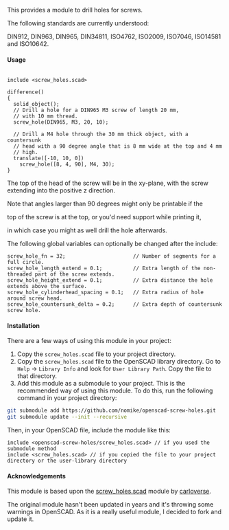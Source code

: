 This provides a module to drill holes for screws.

The following standards are currently understood:

DIN912, DIN963, DIN965, DIN34811, ISO4762, ISO2009, ISO7046, ISO14581 and ISO10642.

#### Usage

```openscad

include <screw_holes.scad>
 
difference()
{
  solid_object();
  // Drill a hole for a DIN965 M3 screw of length 20 mm,
  // with 10 mm thread.
  screw_hole(DIN965, M3, 20, 10);

  // Drill a M4 hole through the 30 mm thick object, with a countersunk
  // head with a 90 degree angle that is 8 mm wide at the top and 4 mm
  // high.
  translate([-10, 10, 0])
    screw_hole([8, 4, 90], M4, 30);
}
```

The top of the head of the screw will be in the xy-plane, with the screw extending into the positive z direction.

Note that angles larger than 90 degrees might only be printable if the

top of the screw is at the top, or you'd need support while printing it,

in which case you might as well drill the hole afterwards.

The following global variables can optionally be changed after the include:

```openscad
screw_hole_fn = 32;                      // Number of segments for a full circle.
screw_hole_length_extend = 0.1;          // Extra length of the non-threaded part of the screw extends.
screw_hole_height_extend = 0.1;          // Extra distance the hole extends above the surface.
screw_hole_cylinderhead_spacing = 0.1;   // Extra radius of hole around screw head.
screw_hole_countersunk_delta = 0.2;      // Extra depth of countersunk screw hole.
```

#### Installation

There are a few ways of using this module in your project:

1. Copy the `screw_holes.scad` file to your project directory.
2. Copy the `screw_holes.scad` file to the OpenSCAD library directory. Go to `Help` -> `Library Info` and look for `User Library Path`. Copy the file to that directory.
3. Add this module as a submodule to your project. This is the recommended way of using this module. To do this, run the following command in your project directory:

```bash
git submodule add https://github.com/nomike/openscad-screw-holes.git
git submodule update --init --recursive
```

Then, in your OpenSCAD file, include the module like this:

```openscad
include <openscad-screw-holes/screw_holes.scad> // if you used the submodule method
include <screw_holes.scad> // if you copied the file to your project directory or the user-library directory
```

#### Acknowledgements

This module is based upon the [screw_holes.scad](https://www.thingiverse.com/thing:1731893) module by [carloverse](https://www.thingiverse.com/carloverse).

The original module hasn't been updated in years and it's throwing some warnings in OpenSCAD. As it is a really useful module, I decided to fork and update it.
